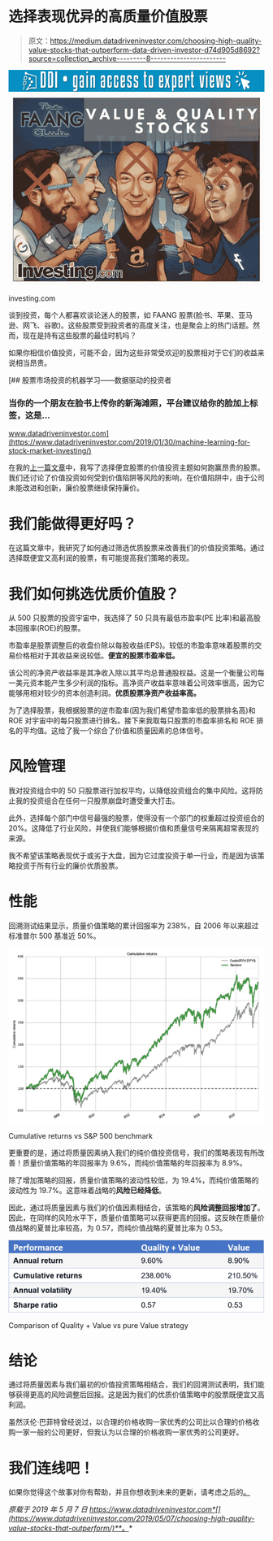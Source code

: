 # 选择表现优异的高质量价值股票

> 原文：<https://medium.datadriveninvestor.com/choosing-high-quality-value-stocks-that-outperform-data-driven-investor-d74d905d8692?source=collection_archive---------8----------------------->

[![](img/503143d95bb3d287ba090e146c48e138.png)](http://www.track.datadriveninvestor.com/1B9E)![](img/23796e1d67e4e37fefa11b724b587e66.png)

investing.com

谈到投资，每个人都喜欢谈论迷人的股票，如 FAANG 股票(脸书、苹果、亚马逊、网飞、谷歌)。这些股票受到投资者的高度关注，也是聚会上的热门话题。然而，现在是持有这些股票的最佳时机吗？

如果你相信价值投资，可能不会，因为这些非常受欢迎的股票相对于它们的收益来说相当昂贵。

[](https://www.datadriveninvestor.com/2019/01/30/machine-learning-for-stock-market-investing/) [## 股票市场投资的机器学习——数据驱动的投资者

### 当你的一个朋友在脸书上传你的新海滩照，平台建议给你的脸加上标签，这是…

www.datadriveninvestor.com](https://www.datadriveninvestor.com/2019/01/30/machine-learning-for-stock-market-investing/) 

在我的[上一篇文章](https://www.facebook.com/notes/pyinvesting/will-value-investing-make-you-rich/1263642630470735/)中，我写了选择便宜股票的价值投资主题如何跑赢昂贵的股票。我们还讨论了价值投资如何受到价值陷阱等风险的影响，在价值陷阱中，由于公司未能改进和创新，廉价股票继续保持廉价。

# **我们能做得更好吗？**

在这篇文章中，我研究了如何通过筛选优质股票来改善我们的价值投资策略。通过选择既便宜又高利润的股票，有可能提高我们策略的表现。

# **我们如何挑选优质价值股？**

从 500 只股票的投资宇宙中，我选择了 50 只具有最低市盈率(PE 比率)和最高股本回报率(ROE)的股票。

市盈率是股票调整后的收盘价除以每股收益(EPS)。较低的市盈率意味着股票的交易价格相对于其收益来说较低。**便宜的股票市盈率低。**

该公司的净资产收益率是其净收入除以其平均总普通股权益。这是一个衡量公司每一美元资本能产生多少利润的指标。高净资产收益率意味着公司效率很高，因为它能够用相对较少的资本创造利润。**优质股票净资产收益率高。**

为了选择股票，我根据股票的逆市盈率(因为我们希望市盈率低的股票排名高)和 ROE 对宇宙中的每只股票进行排名。接下来我取每只股票的市盈率排名和 ROE 排名的平均值。这给了我一个综合了价值和质量因素的总体信号。

# **风险管理**

我对投资组合中的 50 只股票进行加权平均，以降低投资组合的集中风险。这将防止我的投资组合在任何一只股票崩盘时遭受重大打击。

此外，选择每个部门中信号最强的股票，使得没有一个部门的权重超过投资组合的 20%。这降低了行业风险，并使我们能够根据价值和质量信号来隔离超常表现的来源。

我不希望该策略表现优于或劣于大盘，因为它过度投资于单一行业，而是因为该策略投资于所有行业的廉价优质股票。

# **性能**

回溯测试结果显示，质量价值策略的累计回报率为 238%，自 2006 年以来超过标准普尔 500 基准近 50%。

![](img/5b8270f5c38c2eac988b5ef8426b43aa.png)

Cumulative returns vs S&P 500 benchmark

更重要的是，通过将质量因素纳入我们的纯价值投资信号，我们的策略表现有所改善！质量价值策略的年回报率为 9.6%，而纯价值策略的年回报率为 8.9%。

除了增加策略的回报，质量价值策略的波动性较低，为 19.4%，而纯价值策略的波动性为 19.7%。这意味着战略的**风险已经降低**。

因此，通过将质量因素与我们的价值因素相结合，该策略的**风险调整回报增加了**。因此，在同样的风险水平下，质量价值策略可以获得更高的回报。这反映在质量价值战略的夏普比率较高，为 0.57，而纯价值战略的夏普比率为 0.53。

![](img/413e00457631dd7556ead52905b686b4.png)

Comparison of Quality + Value vs pure Value strategy

# **结论**

通过将质量因素与我们最初的价值投资策略相结合，我们的回溯测试表明，我们能够获得更高的风险调整后回报。这是因为我们的优质价值策略中的股票既便宜又高利润。

虽然沃伦·巴菲特曾经说过，以合理的价格收购一家优秀的公司比以合理的价格收购一家一般的公司更好，但我认为以合理的价格收购一家优秀的公司更好。

# 我们连线吧！

如果你觉得这个故事对你有帮助，并且你想收到未来的更新，请考虑之后的[。](https://medium.com/@ivannfok)

*原载于 2019 年 5 月 7 日 https://www.datadriveninvestor.com*[](https://www.datadriveninvestor.com/2019/05/07/choosing-high-quality-value-stocks-that-outperform/)**。**